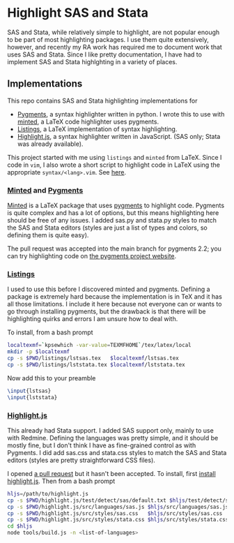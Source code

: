 Highlight SAS and Stata
=======================

SAS and Stata, while relatively simple to highlight, are not popular enough to be part of most highlighting packages. I use them quite extensively, however, and recently my RA work has required me to document work that uses SAS and Stata. Since I like pretty documentation, I have had to implement SAS and Stata highlghting in a variety of places.

Implementations
---------------

This repo contains SAS and Stata highlighting implementations for
- [Pygments](https://bitbucket.org/birkenfeld/pygments-main), a syntax highlighter written in python. I wrote this to use with [minted](https://github.com/gpoore/minted), a LaTeX code highlighter uses pygments.
- [Listings](http://tug.ctan.org/tex-archive/macros/latex/contrib/listings/), a LaTeX implementation of syntax highlighting.
- [Highlight.js](https://github.com/isagalaev/highlight.js), a syntax highlighter written in JavaScript. (SAS only; Stata was already available).

This project started with me using `listings` and `minted` from LaTeX. Since I code in `vim`, I also wrote a short script to highlight code in LaTeX using the appropriate `syntax/<lang>.vim`. See [here](https://github.com/mcaceresb/dotvim/tree/master/bundle/latex-fenced-languages).

### [Minted](https://github.com/gpoore/minted) and [Pygments](https://bitbucket.org/birkenfeld/pygments-main)

[Minted](https://github.com/gpoore/minted) is a LaTeX package that uses [pygments](https://bitbucket.org/birkenfeld/pygments-main) to highlight code. Pygments is quite complex and has a lot of options, but this means highlighting here should be free of any issues. I added sas.py and stata.py styles to match the SAS and Stata editors (styles are just a list of types and colors, so defining them is quite easy).

The pull request was accepted into the main branch for pygments 2.2; you can try highlighting code on [the pygments project website](http://pygments.org).

### [Listings](http://tug.ctan.org/tex-archive/macros/latex/contrib/listings)

I used to use this before I discovered minted and pygments. Defining a package is extremely hard because the implementation is in TeX and it has all those limitations. I include it here because not everyone can or wants to go through installing pygments, but the drawback is that there will be highlighting quirks and errors I am unsure how to deal with.

To install, from a bash prompt
```bash
localtexmf=`kpsewhich -var-value=TEXMFHOME`/tex/latex/local
mkdir -p $localtexmf
cp -s $PWD/listings/lstsas.tex   $localtexmf/lstsas.tex
cp -s $PWD/listings/lststata.tex $localtexmf/lststata.tex
```

Now add this to your preamble
```tex
\input{lstsas}
\input{lststata}
```

### [Highlight.js](https://github.com/isagalaev/highlight.js)

This already had Stata support. I added SAS support only, mainly to use with Redmine. Defining the languages was pretty simple, and it should be mostly fine, but I don't think I have as fine-grained control as with Pygments. I did add sas.css and stata.css styles to match the SAS and Stata editors (styles are pretty straightforward CSS files).

I opened [a pull request](https://github.com/isagalaev/highlight.js/pull/1165) but it hasn't been accepted. To install, first [install highlight.js](https://github.com/isagalaev/highlight.js). Then from a bash prompt
```bash
hljs=/path/to/highlight.js
cp -s $PWD/highlight.js/test/detect/sas/default.txt $hljs/test/detect/sas/default.txt
cp -s $PWD/highlight.js/src/languages/sas.js $hljs/src/languages/sas.js
cp -s $PWD/highlight.js/src/styles/sas.css   $hljs/src/styles/sas.css
cp -s $PWD/highlight.js/src/styles/stata.css $hljs/src/styles/stata.css
cd $hljs
node tools/build.js -n <list-of-languages>
```
